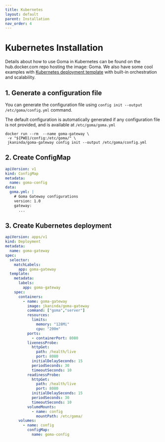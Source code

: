 ```yaml
---
title: Kubernetes
layout: default
parent: Installation
nav_order: 4
---
```


# Kubernetes Installation


Details about how to use Goma in Kubernetes can be found on the hub.docker.com repo hosting the image: Goma.
We also have some cool examples with [Kubernetes deployment template](https://github.com/jkaninda/goma-gateway/tree/main/examples) with built-in orchestration and scalability.

## 1. Generate a configuration file

You can generate the configuration file using `config init --output /etc/goma/config.yml` command.

The default configuration is automatically generated if any configuration file is not provided, and is available at `/etc/goma/goma.yml`

```shell
docker run --rm  --name goma-gateway \
 -v "${PWD}/config:/etc/goma/" \
 jkaninda/goma-gateway config init --output /etc/goma/config.yml
```

## 2. Create ConfigMap

```yaml
apiVersion: v1
kind: ConfigMap
metadata:
  name: goma-config
data:
  goma.yml: |
    # Goma Gateway configurations
    version: 1.0
    gateway:
      ...
```
## 3. Create Kubernetes deployment

```yaml
apiVersion: apps/v1
kind: Deployment
metadata:
  name: goma-gateway
spec:
  selector:
    matchLabels:
      app: goma-gateway
  template:
    metadata:
      labels:
        app: goma-gateway
    spec:
      containers:
        - name: goma-gateway
          image: jkaninda/goma-gateway
          command: ["goma","server"]
          resources:
            limits:
              memory: "128Mi"
              cpu: "200m"
          ports:
            - containerPort: 8080
          livenessProbe:
            httpGet:
              path: /health/live
              port: 8080
            initialDelaySeconds: 15
            periodSeconds: 30
            timeoutSeconds: 10
          readinessProbe:
            httpGet:
              path: /health/live
              port: 8080
            initialDelaySeconds: 15
            periodSeconds: 30
            timeoutSeconds: 10
          volumeMounts:
            - name: config
              mountPath: /etc/goma/
      volumes:
        - name: config
          configMap:
            name: goma-config
```